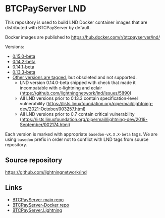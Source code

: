 # BTCPayServer LND 

This repository is used to build LND Docker container images that are distributed with BTCPayServer by default.

Docker images are published to https://hub.docker.com/r/btcpayserver/lnd/

Versions:
 - [0.15.0-beta](https://hub.docker.com/layers/btcpayserver/lnd/v0.15.0-beta/images/sha256-cd424119be24f0d37183441c9eb7dc69f41aec5300466772eb2a7240be17c55b?context=explore)
 - [0.14.2-beta](https://hub.docker.com/layers/btcpayserver/lnd/v0.14.2-beta/images/sha256-b133dc14f36cd046364767fb876aa625f62987ea9503c85da89b533463a0800b?context=explore)
 - [0.14.1-beta](https://hub.docker.com/layers/btcpayserver/lnd/v0.14.1-beta/images/sha256-6f4eb67b9fdf8c956fcf964b150488c07cda00e58cffc6dda0009bb170fb98f6?context=explore)
 - [0.13.3-beta](https://hub.docker.com/layers/btcpayserver/lnd/v0.13.3-beta/images/sha256-e48e959c47661c8818e8aeee33a6e03137e5a085a6e5effcb1ca554ecf69e0ed?context=explore)
 - [Other versions are tagged](https://github.com/btcpayserver/lnd/tags), but obsoleted and not supported.
    - LND version 0.14.0-beta shipped with check that made it incompatable with c-lightning and eclair (https://github.com/lightningnetwork/lnd/issues/5890)
    - All LND versions prior to 0.13.3 contain specification-level vulnerability (https://lists.linuxfoundation.org/pipermail/lightning-dev/2021-October/003257.html)
    - All LND versions prior to 0.7 contain critical vulnerability (https://lists.linuxfoundation.org/pipermail/lightning-dev/2019-September/002174.html)

Each version is marked with appropriate `basedon-vX.X.X-beta` tags. We are using `basedon` prefix in order not to conflict with LND tags from source repository.

## Source repository

https://github.com/lightningnetwork/lnd

## Links
* [BTCPayServer main repo](https://github.com/btcpayserver/btcpayserver)
* [BTCPayServer-Docker repo](https://github.com/btcpayserver/btcpayserver-docker)
* [BTCPayServer.Lightning](https://github.com/btcpayserver/BTCPayServer.Lightning)
